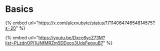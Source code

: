# Basics

{% embed url="https://x.com/alexxubyte/status/1711406474654814575?s=20" %}

{% embed url="https://youtu.be/Dxcc6ycZ73M?list=PLzdnOPI1iJNfMRZm5DDxco3UdsFegvuB7" %}

